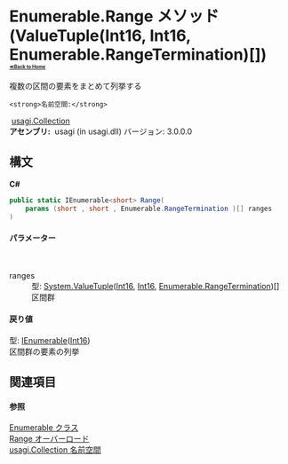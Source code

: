 # Enumerable.Range メソッド (ValueTuple(Int16, Int16, Enumerable.RangeTermination)[])<div style="font-size:30%"><a href="https://github.com/usagi/usagi.cs/blob/master/docs/Home.md">≪Back to Home</a></div> 

複数の区間の要素をまとめて列挙する


    <strong>名前空間:</strong>
&nbsp;<a href="N_usagi_Collection.md">usagi.Collection</a><br /><strong>アセンブリ:</strong>
&nbsp;usagi (in usagi.dll) バージョン: 3.0.0.0

## 構文

**C#**<br />
``` C#
public static IEnumerable<short> Range(
	params (short , short , Enumerable.RangeTermination )[] ranges
)
```


#### パラメーター
&nbsp;<dl><dt>ranges</dt><dd>型: <a href="http://msdn2.microsoft.com/ja-jp/library/mt744799" target="_blank">System.ValueTuple</a>(<a href="http://msdn2.microsoft.com/ja-jp/library/e07e6fds" target="_blank">Int16</a>, <a href="http://msdn2.microsoft.com/ja-jp/library/e07e6fds" target="_blank">Int16</a>, <a href="T_usagi_Collection_Enumerable_RangeTermination.md">Enumerable.RangeTermination</a>)[]<br />区間群</dd></dl>

#### 戻り値
型: <a href="http://msdn2.microsoft.com/ja-jp/library/9eekhta0" target="_blank">IEnumerable</a>(<a href="http://msdn2.microsoft.com/ja-jp/library/e07e6fds" target="_blank">Int16</a>)<br />区間群の要素の列挙

## 関連項目


#### 参照
<a href="T_usagi_Collection_Enumerable.md">Enumerable クラス</a><br /><a href="Overload_usagi_Collection_Enumerable_Range.md">Range オーバーロード</a><br /><a href="N_usagi_Collection.md">usagi.Collection 名前空間</a><br />